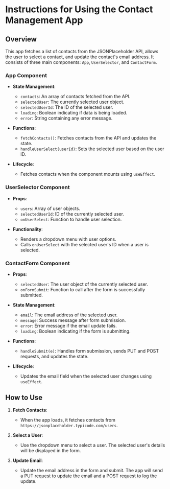 # Instructions for Using the Contact Management App

## Overview

This app fetches a list of contacts from the JSONPlaceholder API, allows the user to select a contact, and update the contact's email address. It consists of three main components: `App`, `UserSelector`, and `ContactForm`.

### App Component

- **State Management**:
  - `contacts`: An array of contacts fetched from the API.
  - `selectedUser`: The currently selected user object.
  - `selectedUserId`: The ID of the selected user.
  - `loading`: Boolean indicating if data is being loaded.
  - `error`: String containing any error message.

- **Functions**:
  - `fetchContacts()`: Fetches contacts from the API and updates the state.
  - `handleUserSelect(userId)`: Sets the selected user based on the user ID.

- **Lifecycle**:
  - Fetches contacts when the component mounts using `useEffect`.

### UserSelector Component

- **Props**:
  - `users`: Array of user objects.
  - `selectedUserId`: ID of the currently selected user.
  - `onUserSelect`: Function to handle user selection.

- **Functionality**:
  - Renders a dropdown menu with user options.
  - Calls `onUserSelect` with the selected user's ID when a user is selected.

### ContactForm Component

- **Props**:
  - `selectedUser`: The user object of the currently selected user.
  - `onFormSubmit`: Function to call after the form is successfully submitted.

- **State Management**:
  - `email`: The email address of the selected user.
  - `message`: Success message after form submission.
  - `error`: Error message if the email update fails.
  - `loading`: Boolean indicating if the form is submitting.

- **Functions**:
  - `handleSubmit(e)`: Handles form submission, sends PUT and POST requests, and updates the state.

- **Lifecycle**:
  - Updates the email field when the selected user changes using `useEffect`.

## How to Use

1. **Fetch Contacts**:
    - When the app loads, it fetches contacts from `https://jsonplaceholder.typicode.com/users`.

2. **Select a User**:
    - Use the dropdown menu to select a user. The selected user's details will be displayed in the form.

3. **Update Email**:
    - Update the email address in the form and submit. The app will send a PUT request to update the email and a POST request to log the update.

